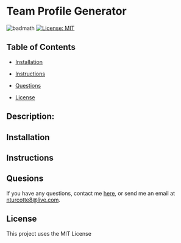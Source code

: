 
 # Team Profile Generator
![badmath](https://img.shields.io/github/repo-size/TheHebi/team-profile-generator)
[![License: MIT](https://img.shields.io/badge/License-MIT-yellow.svg)](https://opensource.org/licenses/MIT)
 ## Table of Contents
* [Installation](#installation)
* [Instructions](#instructions)

* [Questions](#questions)
* [License](#license)

## Description:


## Installation


## Instructions





## Quesions
If you have any questions, contact me <a href="https://github.com/TheHebi" target="_blank">here</a>, or send me an email at nturcotte8@live.com.

## License 
 This project uses the MIT License
